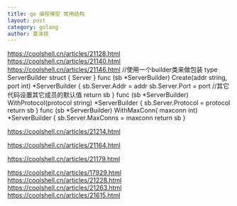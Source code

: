 ```yaml
---
title: go 编程模型 常用结构
layout: post
category: golang
author: 夏泽民
---
```

https://coolshell.cn/articles/21128.html
https://coolshell.cn/articles/21140.html
https://coolshell.cn/articles/21146.html
//使用一个builder类来做包装
type ServerBuilder struct {
  Server
}
func (sb *ServerBuilder) Create(addr string, port int) *ServerBuilder {
  sb.Server.Addr = addr
  sb.Server.Port = port
  //其它代码设置其它成员的默认值
  return sb
}
func (sb *ServerBuilder) WithProtocol(protocol string) *ServerBuilder {
  sb.Server.Protocol = protocol 
  return sb
}
func (sb *ServerBuilder) WithMaxConn( maxconn int) *ServerBuilder {
  sb.Server.MaxConns = maxconn
  return sb
}

https://coolshell.cn/articles/21214.html

https://coolshell.cn/articles/21164.html

https://coolshell.cn/articles/21179.html

<!-- more -->

https://coolshell.cn/articles/17929.html
https://coolshell.cn/articles/21228.html
https://coolshell.cn/articles/21263.html
https://coolshell.cn/articles/21615.html
